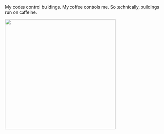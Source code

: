 My codes control buildings. My coffee controls me. So technically, buildings run on caffeine.

<div style=margin:0;><img src="https://raw.githubusercontent.com/arashjkh/arashjkh/main/mobius_ring.gif" width=360 /></div>
